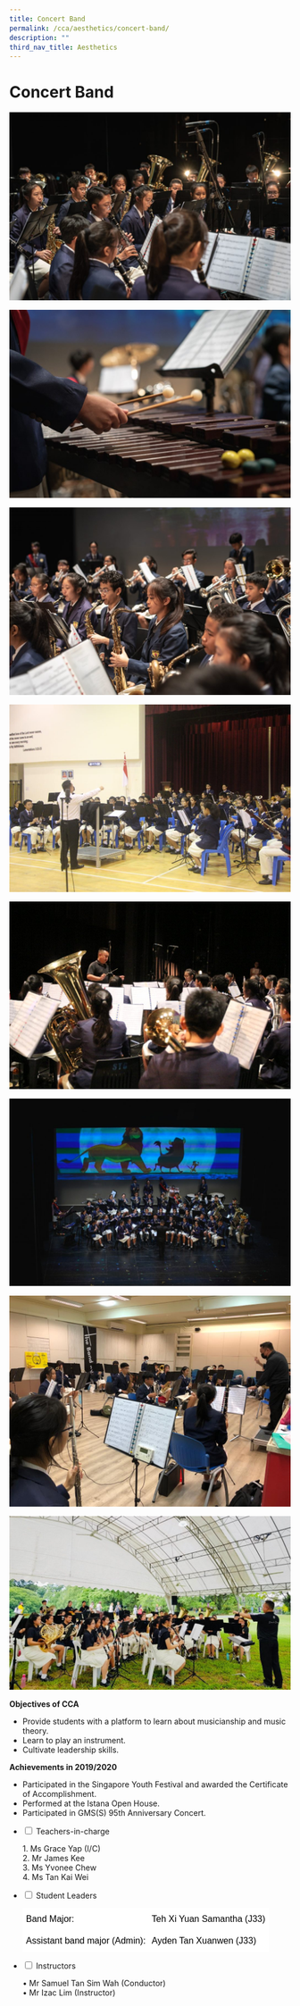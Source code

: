```yaml
---
title: Concert Band
permalink: /cca/aesthetics/concert-band/
description: ""
third_nav_title: Aesthetics
---
```

# **Concert Band**

![](/images/GMSS-95-Anniversary-13-1024x684.jpg)

![](/images/GMSS-95-Anniversary-15-1024x684.jpg)

![](/images/GMSS-95-Anniversary-135-1024x684.jpg)

![](/images/IMG_6067-1024x683.jpg)

![](/images/IMG_9638-1024x683.jpg)

![](/images/Concert-Band-1-1024x681.jpeg)

![](/images/Concert-Band-2.jpeg)

![](/images/Concert-Band-3-1024x632.jpeg)

**Objectives of CCA**

*   Provide students with a platform to learn about musicianship and music theory.
*   Learn to play an instrument.
*   Cultivate leadership skills.

**Achievements in 2019/2020**

*   Participated in the Singapore Youth Festival and awarded the Certificate of Accomplishment.
*   Performed at the Istana Open House.
*   Participated in GMS(S) 95th Anniversary Concert.






<ul class="jekyllcodex_accordion">
  <li>
    <input type="checkbox" id="accordion1">
    <label for="accordion1">Teachers-in-charge</label>
    <div>
			<p>1. Ms Grace Yap (I/C)<br>2. Mr James Kee<br>3. Ms Yvonee Chew<br>4. Ms Tan Kai Wei</p>
    </div>
	</li>
	  <li>
    <input type="checkbox" id="accordion2">
    <label for="accordion2">Student Leaders</label>
    <div>
			<p><table style="border-collapse:collapse;border-spacing:0" class="tg"><thead><tr><th style="background-color:#FFF;border-color:#ffffff;border-style:solid;border-width:1px;color:#000000;font-family:Arial, sans-serif;font-size:medium;font-weight:normal;overflow:hidden;padding:10px 5px;text-align:left;vertical-align:middle;word-break:normal">Band Major:</th><th style="background-color:#FFF;border-color:#ffffff;border-style:solid;border-width:1px;color:#000000;font-family:Arial, sans-serif;font-size:medium;font-weight:normal;overflow:hidden;padding:10px 5px;text-align:left;vertical-align:middle;word-break:normal">Teh Xi Yuan Samantha (J33)</th></tr></thead><tbody><tr><td style="background-color:#FFF;border-color:#ffffff;border-style:solid;border-width:1px;color:#000000;font-family:Arial, sans-serif;font-size:medium;overflow:hidden;padding:10px 5px;text-align:left;vertical-align:middle;word-break:normal">Assistant band major (Admin):</td><td style="background-color:#FFF;border-color:#ffffff;border-style:solid;border-width:1px;color:#000000;font-family:Arial, sans-serif;font-size:medium;overflow:hidden;padding:10px 5px;text-align:left;vertical-align:middle;word-break:normal">Ayden Tan Xuanwen (J33)</td></tr></tbody></table></p>
    </div>
	</li>
	<li>
    <input type="checkbox" id="accordion3">
    <label for="accordion3">Instructors</label>
    <div>
			<p> •  Mr Samuel Tan Sim Wah (Conductor)<br> •  Mr Izac Lim (Instructor)</p>
    </div>
	</li>
			</ul>